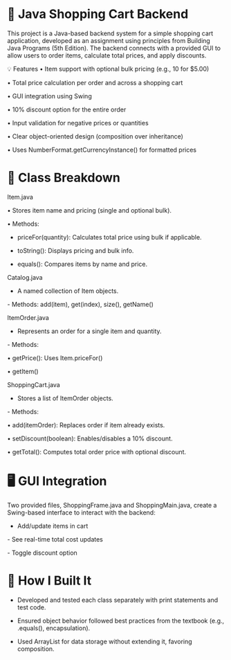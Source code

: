 # 🛒 Java Shopping Cart Backend
This project is a Java-based backend system for a simple shopping cart application, developed as an assignment using principles from Building Java Programs (5th Edition). The backend connects with a provided GUI to allow users to order items, calculate total prices, and apply discounts.

💡 Features
• Item support with optional bulk pricing (e.g., 10 for $5.00)

• Total price calculation per order and across a shopping cart

• GUI integration using Swing

• 10% discount option for the entire order

• Input validation for negative prices or quantities

• Clear object-oriented design (composition over inheritance)

• Uses NumberFormat.getCurrencyInstance() for formatted prices

# 🧱 Class Breakdown
Item.java

• Stores item name and pricing (single and optional bulk).

• Methods:

  * priceFor(quantity): Calculates total price using bulk if applicable.

  * toString(): Displays pricing and bulk info.
  
  * equals(): Compares items by name and price.

Catalog.java
- A named collection of Item objects.

- Methods: add(item), get(index), size(), getName()

ItemOrder.java
- Represents an order for a single item and quantity.

- Methods:

  • getPrice(): Uses Item.priceFor()

  • getItem()

ShoppingCart.java
- Stores a list of ItemOrder objects.

- Methods:

  • add(itemOrder): Replaces order if item already exists.

  • setDiscount(boolean): Enables/disables a 10% discount.

  • getTotal(): Computes total order price with optional discount.

# 🖥️ GUI Integration
Two provided files, ShoppingFrame.java and ShoppingMain.java, create a Swing-based interface to interact with the backend:

- Add/update items in cart

- See real-time total cost updates

- Toggle discount option

# 🧪 How I Built It
- Developed and tested each class separately with print statements and test code.

- Ensured object behavior followed best practices from the textbook (e.g., .equals(), encapsulation).

- Used ArrayList for data storage without extending it, favoring composition.
